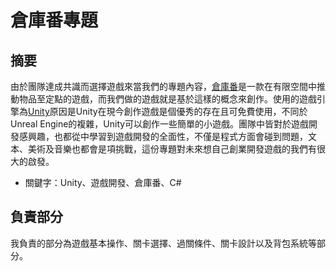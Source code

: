# 倉庫番專題
## 摘要
由於團隊達成共識而選擇遊戲來當我們的專題內容，[倉庫番](https://zh.wikipedia.org/wiki/%E5%80%89%E5%BA%AB%E7%95%AA)是一款在有限空間中推動物品至定點的遊戲，而我們做的遊戲就是基於這樣的概念來創作。使用的遊戲引擎為[Unity](https://zh.wikipedia.org/wiki/Unity_(%E6%B8%B8%E6%88%8F%E5%BC%95%E6%93%8E))原因是Unity在現今創作遊戲是個優秀的存在且可免費使用，不同於Unreal Engine的複雜，Unity可以創作一些簡單的小遊戲。團隊中皆對於遊戲開發感興趣，也都從中學習到遊戲開發的全面性，不僅是程式方面會碰到問題，文本、美術及音樂也都會是項挑戰，這份專題對未來想自己創業開發遊戲的我們有很大的啟發。
* 關鍵字：Unity、遊戲開發、倉庫番、C#
## 負責部分
我負責的部分為遊戲基本操作、關卡選擇、過關條件、關卡設計以及背包系統等部分。
